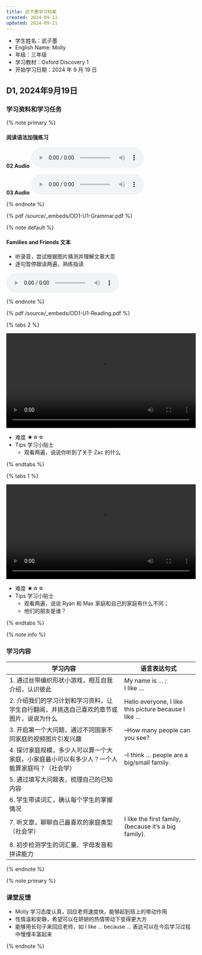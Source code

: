 ```yaml
---
title: 武子墨学习档案
created: 2024-09-11
updated: 2024-09-21
---
```


- 学生姓名：武子墨
- English Name: Molly
- 年级：三年级
- 学习教材：Oxford Discovery 1
- 开始学习日期：2024 年 9 月 19 日

## D1, 2024年9月19日

### 学习资料和学习任务

{% note primary %}

#### 阅读语法加强练习

**02 Audio**
<audio controls>
  <source src="https://mini-elephant-1318622621.cos.ap-chongqing.myqcloud.com/2024/09/21/OD2e_L1_Grammar_Book_Audio_02.mp3" type="audio/mp3">
  Open in browser to play.
</audio>

  **03 Audio**
  <audio controls>
  <source src="https://mini-elephant-1318622621.cos.ap-chongqing.myqcloud.com/2024/09/21/OD2e_L1_Grammar_Book_Audio_03.mp3" type="audio/mp3">
  Open in browser to play.
</audio>
  
{% endnote %}

{% pdf /source/_embeds/OD1-U1-Grammar.pdf %}

{% note default %}

#### Families and Friends 文本

- 听录音，尝试根据图片猜测并理解文章大意
- 逐句暂停跟读两遍，熟练指读

<audio controls>
  <source src="https://mini-elephant-1318622621.cos.ap-chongqing.myqcloud.com/2024/09/21/OD2e_L1_Student_Book_Audio_1.03.mp3" type="audio/mp3">
Open in browser to play.
</audio>

{% endnote %}

{% pdf /source/_embeds/OD1-U1-Reading.pdf %}

{% tabs 2 %}
<!-- tab 预习视频 @fa fa-video-camera -->
<video width="100%" height="auto" controls>
  <source src="https://mini-elephant-1318622621.cos.ap-chongqing.myqcloud.com/2024/09/21/OD1_M1_story.mp4" type="video/mp4">
</video>
<!-- endtab -->

<!-- tab 学习指导 @fa fa-info -->
- 难度 ★☆☆
- Tips 学习小贴士
	- 观看两遍，说说你听到了关于 Zac 的什么
<!-- endtab -->
{% endtabs %}

{% tabs 1 %}
<!-- tab 复习视频 @fa fa-video-camera -->
<video width="100%" height="auto" controls>
  <source src="https://mini-elephant-1318622621.cos.ap-chongqing.myqcloud.com/2024/09/21/OD1_M1_WU.mp4" type="video/mp4">
</video>
<!-- endtab -->

<!-- tab 学习指导 @fa fa-info -->
- 难度 ★☆☆
- Tips 学习小贴士
	- 观看两遍，说说 Ryan 和 Max 家庭和自己的家庭有什么不同；
	- 他们的朋友是谁？
<!-- endtab -->
{% endtabs %}


{% note info %}

### 学习内容

| 学习内容                                             | 语言表达句式                                                |
| ------------------------------------------------ | ----------------------------------------------------- |
| 1. 通过丝带编织形状小游戏，相互自我介绍，认识彼此                       | My name is … ;<br>I like …                            |
| 2. 介绍我们的学习计划和学习资料，让学生自行翻阅，并挑选自己喜欢的章节或图片，说说为什么    | Hello everyone, I like this picture because I like …  |
| 3. 开启第一个大问题，通过不同国家不同家庭的视频图片引发兴趣                  | –How many people can you see?                         |
| 4. 探讨家庭规模，多少人可以算一个大家庭，小家庭最小可以有多少人？一个人能算家庭吗？（社会学） | –I think … people are a big/small family.             |
| 5. 通过填写大问题表，梳理自己的已知内容                            |                                                       |
| 6. 学生带读词汇，确认每个学生的掌握情况                            |                                                       |
| 7. 听文章，聊聊自己最喜欢的家庭类型（社会学）                         | I like the first family, (because it’s a big family). |
| 8. 初步检测学生的词汇量、字母发音和拼读能力                          |                                                       |

{% endnote %}

{% note primary %}

### 课堂反馈

- Molly 学习态度认真，回应老师速度快，能够起到班上的带动作用
- 性情温和安静，希望可以在妍妍的热情带动下变得更大方
- 能够用长句子来回应老师，如 I like … because … 表达可以在今后学习过程中慢慢丰富起来

{% endnote %}
